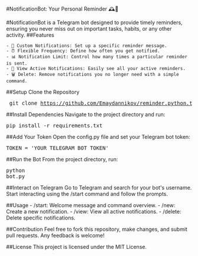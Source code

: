 #NotificationBot: Your Personal Reminder 🕰️🤖

#NotificationBot is a Telegram bot designed to provide timely reminders, ensuring you never miss out on important tasks, habits, or any other activity.
##Features

    - 📝 Custom Notifications: Set up a specific reminder message.
    - ⏰ Flexible Frequency: Define how often you get notified.
    - 📊 Notification Limit: Control how many times a particular reminder is sent.
    - 📖 View Active Notifications: Easily see all your active reminders.
    - 🗑️ Delete: Remove notifications you no longer need with a simple command.

##Setup
    Clone the Repository
    <pre> git clone https://github.com/Emaydannikov/reminder.python.telegrambot.git</pre>

##Install Dependencies
    Navigate to the project directory and run:
    <pre>pip install -r requirements.txt</pre>

##Add Your Token
    Open the config.py file and set your Telegram bot token:
    <pre>TOKEN = 'YOUR_TELEGRAM_BOT_TOKEN'</pre>

##Run the Bot
    From the project directory, run:
    <pre>python bot.py</pre>

##Interact on Telegram
    Go to Telegram and search for your bot's username. Start interacting using the /start command and follow the prompts.

##Usage
    - /start: Welcome message and command overview.
    - /new: Create a new notification.
    - /view: View all active notifications.
    - /delete: Delete specific notifications.

##Contribution
    Feel free to fork this repository, make changes, and submit pull requests. Any feedback is welcome!

##License
    This project is licensed under the MIT License.
